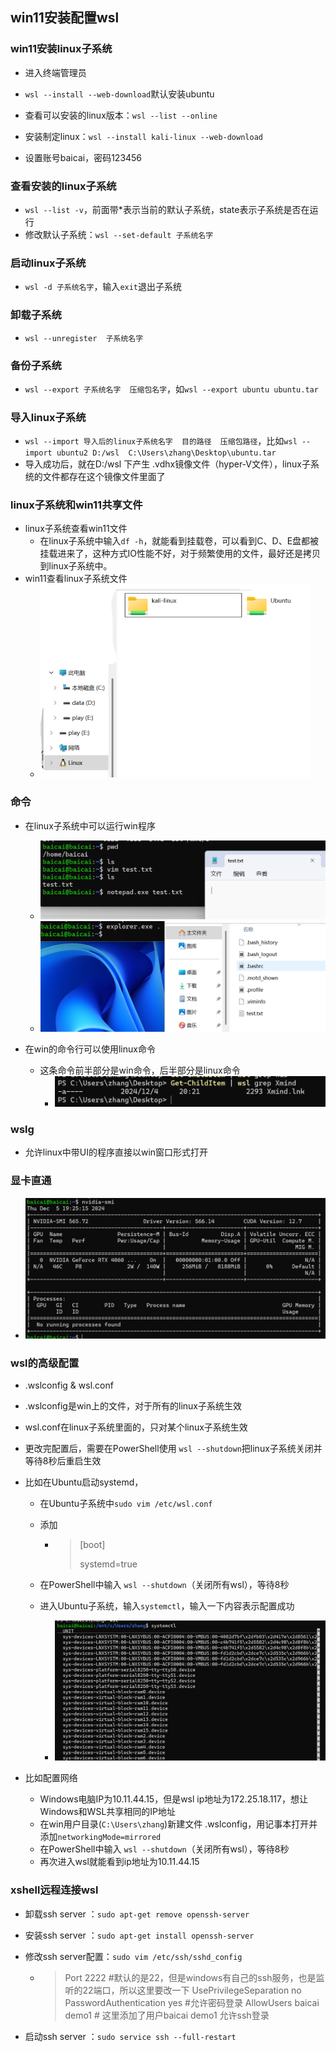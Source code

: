 ## win11安装配置wsl

### win11安装linux子系统

+ 进入终端管理员

+ `wsl --install --web-download`默认安装ubuntu
+ 查看可以安装的linux版本：`wsl --list --online`
+ 安装制定linux：`wsl --install kali-linux --web-download`
+ 设置账号baicai，密码123456



### 查看安装的linux子系统

+ `wsl --list -v`，前面带*表示当前的默认子系统，state表示子系统是否在运行
+ 修改默认子系统：`wsl --set-default 子系统名字`



### 启动linux子系统

+ `wsl -d 子系统名字`，输入`exit`退出子系统



### 卸载子系统

+ `wsl --unregister  子系统名字`



### 备份子系统

+ `wsl --export 子系统名字  压缩包名字`，如`wsl --export ubuntu ubuntu.tar`



### 导入linux子系统

+ `wsl --import 导入后的linux子系统名字  目的路径  压缩包路径`，比如`wsl --import ubuntu2 D:/wsl  C:\Users\zhang\Desktop\ubuntu.tar`
+ 导入成功后，就在D:/wsl 下产生 .vdhx镜像文件（hyper-V文件），linux子系统的文件都存在这个镜像文件里面了



### linux子系统和win11共享文件

+ linux子系统查看win11文件
  + 在linux子系统中输入`df -h`，就能看到挂载卷，可以看到C、D、E盘都被挂载进来了，这种方式IO性能不好，对于频繁使用的文件，最好还是拷贝到linux子系统中。
+ win11查看linux子系统文件
  + <img src="img/win11安装linux子系统/image-20241205191400409.png" alt="image-20241205191400409" style="zoom:50%;" />



### 命令

+ 在linux子系统中可以运行win程序
  + <img src="img/win11安装linux子系统/image-20241205191711324.png" alt="image-20241205191711324" style="zoom: 67%;" />
  + <img src="img/win11安装linux子系统/image-20241205191946834.png" alt="image-20241205191946834" style="zoom:67%;" />

+ 在win的命令行可以使用linux命令
  + 这条命令前半部分是win命令，后半部分是linux命令
    + ![image-20241205192315154](img/win11安装linux子系统/image-20241205192315154.png)



### wslg

+ 允许linux中带UI的程序直接以win窗口形式打开



### 显卡直通

+ <img src="img/win11安装linux子系统/image-20241205192522963.png" alt="image-20241205192522963" style="zoom:67%;" />



### wsl的高级配置

+  .wslconfig & wsl.conf

  + .wslconfig是win上的文件，对于所有的linux子系统生效

  + wsl.conf在linux子系统里面的，只对某个linux子系统生效

  + 更改完配置后，需要在PowerShell使用 `wsl --shutdown`把linux子系统关闭并等待8秒后重启生效

  + 比如在Ubuntu启动systemd，

    + 在Ubuntu子系统中`sudo vim /etc/wsl.conf`

    + 添加

      + > [boot]
        >
        > systemd=true

    + 在PowerShell中输入 `wsl --shutdown`（关闭所有wsl），等待8秒

    + 进入Ubuntu子系统，输入`systemctl`，输入一下内容表示配置成功

      + <img src="img/win11安装linux子系统/image-20241205194057765.png" alt="image-20241205194057765" style="zoom:50%;" />

  + 比如配置网络

    + Windows电脑IP为10.11.44.15，但是wsl ip地址为172.25.18.117，想让Windows和WSL共享相同的IP地址
    + 在win用户目录(`C:\Users\zhang`)新建文件 .wslconfig，用记事本打开并添加`networkingMode=mirrored`
    + 在PowerShell中输入 `wsl --shutdown`（关闭所有wsl），等待8秒
    + 再次进入wsl就能看到ip地址为10.11.44.15



### xshell远程连接wsl

+ 卸载ssh server ：`sudo apt-get remove openssh-server`

+ 安装ssh server ：`sudo apt-get install openssh-server`

+ 修改ssh server配置：`sudo vim /etc/ssh/sshd_config`

  + > Port 2222  #默认的是22，但是windows有自己的ssh服务，也是监听的22端口，所以这里要改一下
    > UsePrivilegeSeparation no
    > PasswordAuthentication yes #允许密码登录
    > AllowUsers baicai demo1 # 这里添加了用户baicai demo1 允许ssh登录

+ 启动ssh server ：`sudo service ssh --full-restart`







